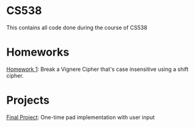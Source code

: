 # CS538
This contains all code done during the course of CS538

# Homeworks
[Homework 1](https://github.com/Dumitrek/CS538/blob/main/HW1%20Code-Kevin%20Dumitrescu.py): Break a Vignere Cipher that's case insensitive using a shift cipher.

# Projects
[Final Project](https://github.com/Dumitrek/CS538/tree/main/finalProject): One-time pad implementation with user input
